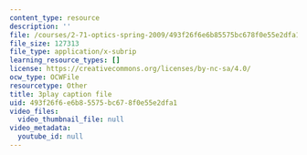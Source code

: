 ```yaml
---
content_type: resource
description: ''
file: /courses/2-71-optics-spring-2009/493f26f6e6b85575bc678f0e55e2dfa1_8WXUYdXNFy8.vtt
file_size: 127313
file_type: application/x-subrip
learning_resource_types: []
license: https://creativecommons.org/licenses/by-nc-sa/4.0/
ocw_type: OCWFile
resourcetype: Other
title: 3play caption file
uid: 493f26f6-e6b8-5575-bc67-8f0e55e2dfa1
video_files:
  video_thumbnail_file: null
video_metadata:
  youtube_id: null
---
```

